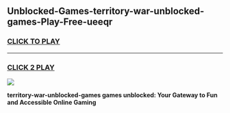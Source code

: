 
## Unblocked-Games-territory-war-unblocked-games-Play-Free-ueeqr
<h3>
<a href="https://premium76.site?title=territory-war-unblocked-games&ref=23A">CLICK TO PLAY</a></h3>
<hr>

<h3>
<a href="https://premium76.site?title=territory-war-unblocked-games&ref=23A">CLICK 2 PLAY</a>
  
</h3>

<a href="https://premium76.site?title=territory-war-unblocked-games&ref=23A"><img src="https://clearcache.store/games.png"></a>


**territory-war-unblocked-games games unblocked: Your Gateway to Fun and Accessible Online Gaming**
